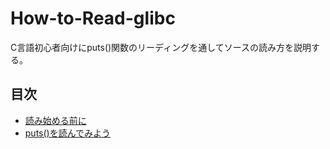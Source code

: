 # How-to-Read-glibc

C言語初心者向けにputs()関数のリーディングを通してソースの読み方を説明する。

## 目次

* [読み始める前に](1-introduction.md)
* [puts()を読んでみよう](2-reading_puts.md)
